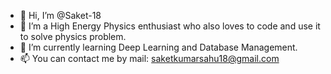- 👋 Hi, I’m @Saket-18
- 👀 I’m a High Energy Physics enthusiast who also loves to code and use it to solve physics problem.
- 🌱 I’m currently learning Deep Learning and Database Management.
- 📫 You can contact me by mail: saketkumarsahu18@gmail.com

<!---
Saket-18/Saket-18 is a ✨ special ✨ repository because its `README.md` (this file) appears on your GitHub profile.
You can click the Preview link to take a look at your changes.
--->
